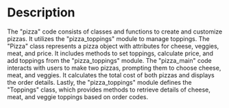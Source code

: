 # Description

The "pizza" code consists of classes and functions to create and customize pizzas. It utilizes the "pizza_toppings" module to manage toppings. The "Pizza" class represents a pizza object with attributes for cheese, veggies, meat, and price. It includes methods to set toppings, calculate price, and add toppings from the "pizza_toppings" module. The "pizza_main" code interacts with users to make two pizzas, prompting them to choose cheese, meat, and veggies. It calculates the total cost of both pizzas and displays the order details. Lastly, the "pizza_toppings" module defines the "Toppings" class, which provides methods to retrieve details of cheese, meat, and veggie toppings based on order codes.
